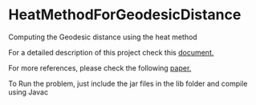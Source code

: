 # HeatMethodForGeodesicDistance
Computing the Geodesic distance using the heat method

For a detailed description of this project check this [document.](https://choudrouge4.github.io/pdfs/cggbohf.pdf)

For more references, please check the following [paper.](https://www.cs.cmu.edu/~kmcrane/Projects/HeatMethod/paper.pdf)


To Run the problem, just include the jar files in the lib folder and compile using Javac
